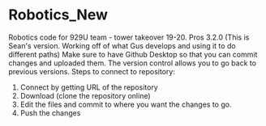 # Robotics_New
Robotics code for 929U team - tower takeover 19-20. Pros 3.2.0 (This is Sean's version. Working off of what Gus develops and using it to do different paths)
Make sure to have Github Desktop so that you can commit changes and uploaded them.  The version control allows you to go back to previous versions.
Steps to connect to repository:
1. Connect by getting URL of the repository
2. Download (clone the repository online)
3. Edit the files and commit to where you want the changes to go.
4. Push the changes
